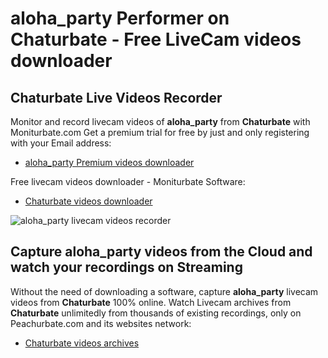 # aloha_party Performer on Chaturbate - Free LiveCam videos downloader

## Chaturbate Live Videos Recorder

Monitor and record livecam videos of **aloha_party** from **Chaturbate** with Moniturbate.com
Get a premium trial for free by just and only registering with your Email address:
* [aloha_party Premium videos downloader](https://moniturbate.com/request-demo-licence-key.html)

Free livecam videos downloader - Moniturbate Software:
* [Chaturbate videos downloader](https://moniturbate.com/moniturbate-download-software.html)

![aloha_party livecam videos recorder](https://peachurnet.com/templates/moniturbate-software.png)


## Capture aloha_party videos from the Cloud and watch your recordings on Streaming

Without the need of downloading a software, capture **aloha_party** livecam videos from **Chaturbate** 100% online.
Watch Livecam archives from **Chaturbate** unlimitedly from thousands of existing recordings, only on Peachurbate.com and its websites network:
* [Chaturbate videos archives](https://peachurnet.com/)